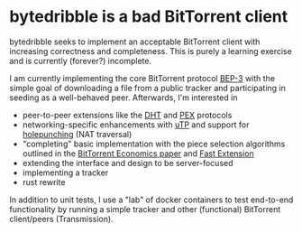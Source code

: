 # bytedribble is a bad BitTorrent client

bytedribble seeks to implement an acceptable BitTorrent client with increasing correctness and completeness. This is 
purely a learning exercise and is currently (forever?) incomplete.

I am currently implementing the core BitTorrent protocol [BEP-3](https://www.bittorrent.org/beps/bep_0003.html) with 
the simple goal of downloading a file from a public tracker and participating in seeding as a well-behaved peer.
Afterwards, I'm interested in 
 - peer-to-peer extensions like the [DHT](https://www.bittorrent.org/beps/bep_0005.html) and
[PEX](https://www.bittorrent.org/beps/bep_0011.html) protocols
 - networking-specific enhancements with [uTP](https://www.bittorrent.org/beps/bep_0029.html) and support for
[holepunching](https://www.bittorrent.org/beps/bep_0055.html) (NAT traversal)
 - "completing" basic implementation with the piece selection algorithms outlined in the
[BitTorrent Economics paper](http://bittorrent.org/bittorrentecon.pdf) and 
[Fast Extension](https://www.bittorrent.org/beps/bep_0006.html)
 - extending the interface and design to be server-focused
 - implementing a tracker
 - rust rewrite

In addition to unit tests, I use a "lab" of docker containers to test end-to-end functionality by running a simple
tracker and other (functional) BitTorrent client/peers (Transmission).